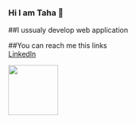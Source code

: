 ### Hi I am Taha 👋


##I ussualy develop web application

##You can reach me this links 
<br>
<a target="blank" href="https://www.linkedin.com/in/taha-ince-315411217/">Linkedln</a>



<a target="blank"><img align="center" src="https://media-exp1.licdn.com/dms/image/C4E03AQGpjzkwJ0P1Nw/profile-displayphoto-shrink_200_200/0/1633897429408?e=1660176000&v=beta&t=h0FAfAWj8fvsriOUhLbtWYj0__aeimTWyn6JVz7U34M" height="100" /></a>


